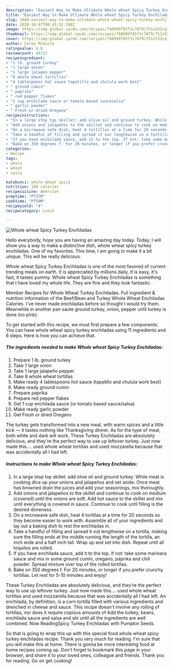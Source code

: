 ```yaml
---
description: "Easiest Way to Make Ultimate Whole wheat Spicy Turkey Enchiladas"
title: "Easiest Way to Make Ultimate Whole wheat Spicy Turkey Enchiladas"
slug: 1048-easiest-way-to-make-ultimate-whole-wheat-spicy-turkey-enchiladas
date: 2020-10-07T00:43:31.188Z
image: https://img-global.cpcdn.com/recipes/f88999f85f3c7879/751x532cq70/whole-wheat-spicy-turkey-enchiladas-recipe-main-photo.jpg
thumbnail: https://img-global.cpcdn.com/recipes/f88999f85f3c7879/751x532cq70/whole-wheat-spicy-turkey-enchiladas-recipe-main-photo.jpg
cover: https://img-global.cpcdn.com/recipes/f88999f85f3c7879/751x532cq70/whole-wheat-spicy-turkey-enchiladas-recipe-main-photo.jpg
author: Corey McGuire
ratingvalue: 4.8
reviewcount: 49723
recipeingredient:
- "1 lb. ground turkey"
- "1 large onion"
- "1 large jalapeo pepper"
- "8 whole wheat tortillas"
- "4 tablespoons hot sauce tapatillo and chulula work best"
- " ground cumin"
- " paprika"
- " red pepper flakes"
- "1 cup enchilada sauce or tomato based saucesalsa"
- " garlic powder"
- " Fresh or dried Oregano"
recipeinstructions:
- "In a large stop top skillet: add olive oil and ground turkey. While meat is cooking dice up your onions and jalapeños and set aside. Once meat has browned drain the juices and add your seasonings, mix thoroughly."
- "Add onions and jalapeños to the skillet and continue to cook on medium (covered) until the onions are soft. Add hot sauce to the skillet and mix until everything is covered in sauce. Continue to cook until filling is the desired doneness."
- "On a microwave safe dish, heat 4 tortillas at a time for 20 seconds so they become easier to work with. Assemble all of your ingredients and lay out a baking dish to rest the enchiladas in."
- "Take a handful of filling and spread it out lengthwise on a tortilla, making sure the filling ends at the middle running the length of the tortilla, an inch wide and a half inch tall. Wrap up and set into dish. Repeat until all toquitos are rolled."
- "If you have enchilada sauce, add it to the top. If not: take some marinara sauce and mix in some ground cumin, oregano, paprika and chili powder. Spread mixture over top of the rolled tortillas."
- "Bake on 350 degrees f. For 20 minutes, or longer if you prefer crunchy tortillas. Let rest for 5-10 minutes and enjoy!"
categories:
- Recipe
tags:
- whole
- wheat
- spicy

katakunci: whole wheat spicy 
nutrition: 180 calories
recipecuisine: American
preptime: "PT37M"
cooktime: "PT59M"
recipeyield: "4"
recipecategory: Lunch

---
```



![Whole wheat Spicy Turkey Enchiladas](https://img-global.cpcdn.com/recipes/f88999f85f3c7879/751x532cq70/whole-wheat-spicy-turkey-enchiladas-recipe-main-photo.jpg)

Hello everybody, hope you are having an amazing day today. Today, I will show you a way to make a distinctive dish, whole wheat spicy turkey enchiladas. One of my favorites. This time, I am going to make it a bit unique. This will be really delicious.

Whole wheat Spicy Turkey Enchiladas is one of the most favored of current trending meals on earth. It is appreciated by millions daily. It is easy, it's fast, it tastes yummy. Whole wheat Spicy Turkey Enchiladas is something that I have loved my whole life. They are fine and they look fantastic.

Member Recipes for Whole Wheat Turkey Enchiladas. Full ingredient &amp; nutrition information of the Beef/Bean and Turkey Whole Wheat Enchiladas Calories. I&#39;ve never made enchiladas before so thought I would try them. Meanwhile in another pan saute ground turkey, onion, pepper until turkey is done (no pink).


To get started with this recipe, we must first prepare a few components. You can have whole wheat spicy turkey enchiladas using 11 ingredients and 6 steps. Here is how you can achieve that.

<!--inarticleads1-->

##### The ingredients needed to make Whole wheat Spicy Turkey Enchiladas:

1. Prepare 1 lb. ground turkey
1. Take 1 large onion
1. Take 1 large jalapeño pepper
1. Take 8 whole wheat tortillas
1. Make ready 4 tablespoons hot sauce (tapatillo and chulula work best)
1. Make ready  ground cumin
1. Prepare  paprika
1. Prepare  red pepper flakes
1. Get 1 cup enchilada sauce (or tomato based sauce/salsa)
1. Make ready  garlic powder
1. Get  Fresh or dried Oregano


The turkey gets transformed into a new meal, with warm spices and a little kick — it tastes nothing like Thanksgiving dinner. As for the type of meat, both white and dark will work. These Turkey Enchiladas are absolutely delicious, and they&#39;re the perfect way to use up leftover turkey. Just now made this…. used whole wheat tortillas and used mozzarella because that was accidentally all I had left. 

<!--inarticleads2-->

##### Instructions to make Whole wheat Spicy Turkey Enchiladas:

1. In a large stop top skillet: add olive oil and ground turkey. While meat is cooking dice up your onions and jalapeños and set aside. Once meat has browned drain the juices and add your seasonings, mix thoroughly.
1. Add onions and jalapeños to the skillet and continue to cook on medium (covered) until the onions are soft. Add hot sauce to the skillet and mix until everything is covered in sauce. Continue to cook until filling is the desired doneness.
1. On a microwave safe dish, heat 4 tortillas at a time for 20 seconds so they become easier to work with. Assemble all of your ingredients and lay out a baking dish to rest the enchiladas in.
1. Take a handful of filling and spread it out lengthwise on a tortilla, making sure the filling ends at the middle running the length of the tortilla, an inch wide and a half inch tall. Wrap up and set into dish. Repeat until all toquitos are rolled.
1. If you have enchilada sauce, add it to the top. If not: take some marinara sauce and mix in some ground cumin, oregano, paprika and chili powder. Spread mixture over top of the rolled tortillas.
1. Bake on 350 degrees f. For 20 minutes, or longer if you prefer crunchy tortillas. Let rest for 5-10 minutes and enjoy!


These Turkey Enchiladas are absolutely delicious, and they&#39;re the perfect way to use up leftover turkey. Just now made this…. used whole wheat tortillas and used mozzarella because that was accidentally all I had left. An enchilada, by definition, is a corn tortilla filled with various ingredients and drenched in cheese and sauce. This recipe doesn&#39;t involve any rolling of tortillas, nor does it require copious amounts of Add the turkey, beans, enchilada sauce and salsa and stir until all the ingredients are well combined. Now ReadingSpicy Turkey Enchiladas with Pumpkin Seeds. 

So that is going to wrap this up with this special food whole wheat spicy turkey enchiladas recipe. Thank you very much for reading. I'm sure that you will make this at home. There is gonna be more interesting food at home recipes coming up. Don't forget to bookmark this page in your browser, and share it to your loved ones, colleague and friends. Thank you for reading. Go on get cooking!
